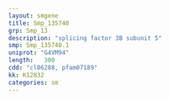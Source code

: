 ```yaml
---
layout: smgene
title: Smp_135740
grp: Smp_13
description: "splicing factor 3B subunit 5"
smp: Smp_135740.1
uniprot: "G4VM94"
length:   300
cdd: "cl06288, pfam07189"
kk: K12832
categories: sm
---
```

